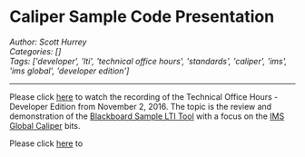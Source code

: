 # Caliper Sample Code Presentation
*Author: Scott Hurrey*  
*Categories: []*  
*Tags: ['developer', 'lti', 'technical office hours', 'standards', 'caliper', 'ims', 'ims global', 'developer edition']*  
<hr />

Please click [here](https://us.bbcollab.com/recording/9DB3A241032A9D7277F02B0F31607F72) to
watch the recording of the Technical Office Hours - Developer Edition from
November 2, 2016. The topic is the review and demonstration of the 
[Blackboard Sample LTI Tool](https://github.com/blackboard/BBDN-LTI-Tool-Provider-Node) with a focus on the 
[IMS Global Caliper](https://imsglobal.org/caliper) bits.

Please click [here](https://us.bbcollab.com/recording/9DB3A241032A9D7277F02B0F31607F72) to
